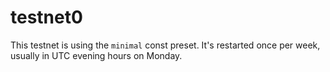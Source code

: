 # testnet0

This testnet is using the `minimal` const preset. It's restarted once per week, usually in UTC evening hours on Monday.

